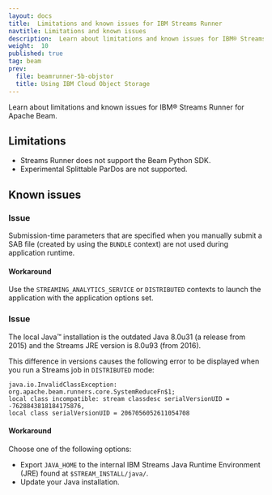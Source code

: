 ```yaml
---
layout: docs
title:  Limitations and known issues for IBM Streams Runner
navtitle: Limitations and known issues
description:  Learn about limitations and known issues for IBM® Streams Runner for Apache Beam.
weight:  10
published: true
tag: beam
prev:
  file: beamrunner-5b-objstor
  title: Using IBM Cloud Object Storage
---
```


Learn about limitations and known issues for IBM® Streams Runner for Apache Beam.

## Limitations

- Streams Runner does not support the Beam Python SDK.
- Experimental Splittable ParDos are not supported.

## Known issues
### Issue
Submission-time parameters that are specified when you manually submit a SAB file (created by using the `BUNDLE` context) are not used during application runtime.

#### Workaround
Use the `STREAMING_ANALYTICS_SERVICE` or `DISTRIBUTED` contexts to launch the application with the application options set.

### Issue

The local Java™ installation is the outdated Java 8.0u31 (a release from 2015) and the Streams JRE version is 8.0u93 (from 2016).

This difference in versions causes the following error to be displayed when you run a Streams job in `DISTRIBUTED` mode:

```
java.io.InvalidClassException: org.apache.beam.runners.core.SystemReduceFn$1;
local class incompatible: stream classdesc serialVersionUID = -7628843818184175876,
local class serialVersionUID = 2067056052611054708
```

#### Workaround
Choose one of the following options:
- Export `JAVA_HOME` to the internal IBM Streams Java Runtime Environment (JRE) found at `$STREAM_INSTALL/java/`.
- Update your Java installation.
